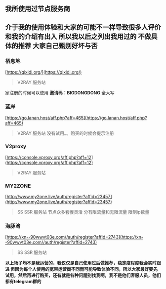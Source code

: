 ## 我所使用过节点服务商 
## 介于我的使用体验和大家的可能不一样导致很多人评价和我的介绍有出入 所以我以后之列出我用过的 不做具体的推荐 大家自己甄别好坏与否

### 栖息地  

[https://qixidi.org/](https://qixidi.org/)

>V2RAY 服务站 

家注册的时候可以使用 **邀请码：BIGDONGDONG** 全大写

### 蓝岸  

[https://go.lanan.host/aff.php?aff=465](https://go.lanan.host/aff.php?aff=465)

>V2RAY 服务站 没有试用。。购买的时候会提示注册 

### V2proxy 

[https://console.vproxy.org/aff.php?aff=12](https://console.vproxy.org/aff.php?aff=12)

>V2RAY 服务站

### MY2ZONE  

[http://www.my2one.live/auth/register?affid=23457](http://www.my2one.live/auth/register?affid=23457)

>SS SSR 服务站 节点众多套餐灵活 分有限流量和无限流量 限制ip数量 

### 海豚湾 

[https://xn--90wwvt03e.com//auth/register?affid=2743](https://xn--90wwvt03e.com//auth/register?affid=2743)

>SS SSR 服务站

**以上场子均不是我运营的，我仅仅是自己使用过后做推荐，稳定度程度我会实时跟进 但因为每个人使用的宽带运营商不同而可能导致体验不同，所以大家最好要先试用，然后再进行购买，还有就是各种问题别找我啊，我不是他们客服人员，他们都有telegram群的**
